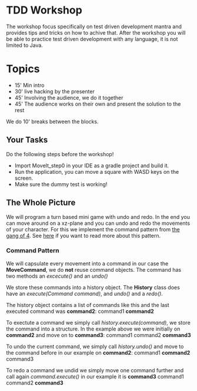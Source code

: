 # TDD Workshop
The workshop focus specifically on test driven development mantra and provides tips and tricks on how to achive that. After the workshop you will be able to practice test driven development with any language, it is not limited to Java.

# Topics
* 15' Min intro
* 30' live hacking by the presenter
* 45' Involving the audience, we do it together
* 45' The audience works on their own and present the solution to the rest
 
We do 10' breaks between the blocks.

## Your Tasks
Do the following steps before the workshop!

* Import MoveIt_step0 in your IDE as a gradle project and build it.
* Run the application, you can move a square with WASD keys on the screen.
* Make sure the dummy test is working!

## The Whole Picture 
We will program a turn based mini game with undo and redo. In the end you can move around on a xz-plane and you can undo and redo the movements of your character.
For this we implement the command pattern from [the gang of 4](https://en.wikipedia.org/wiki/Design_Patterns). See [here](https://gameprogrammingpatterns.com/command.html) if you want to read more about this pattern.

### Command Pattern
We will capsulate every movement into a command in our case the **MoveCommand**, we do **not** reuse command objects.
The command has two methods an *excecute()* and an *undo()*

We store these commands into a history object. The **History** class does have an *execute(Command command)*, and *undo()* and a *redo()*.

The history object contains a list of commands like this and the last executed command was **command2**:
command1 **command2**
        
To exectute a command we simply call *history.execute(command)*, we store the command into a structure. In the example above we were initially on **command2** and move on to **command3**:
command1 command2 **command3**

To undo the current command, we simply call *history.undo()* and move to the command before in our example on **command2**:
command1 **command2** command3

To redo a command we undid we simply move one command further and call again *command.execute()* in our example it is **command3**
command1 command2 **command3**


